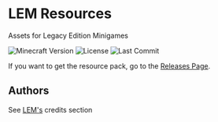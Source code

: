 # LEM Resources
Assets for Legacy Edition Minigames

![Minecraft Version](https://img.shields.io/badge/Minecraft-1.20.4-80ba42?style=for-the-badge) ![License](https://img.shields.io/github/license/Legacy-Edition-Minigames/Minigame-Resources?style=for-the-badge) ![Last Commit](https://img.shields.io/github/last-commit/Legacy-Edition-Minigames/Minigame-Resources?style=for-the-badge)

If you want to get the resource pack, go to the [Releases Page](https://github.com/Legacy-Edition-Minigames/Minigame-Resources/releases).

## Authors

See [LEM's](https://github.com/Legacy-Edition-Minigames/Minigames#credits) credits section
